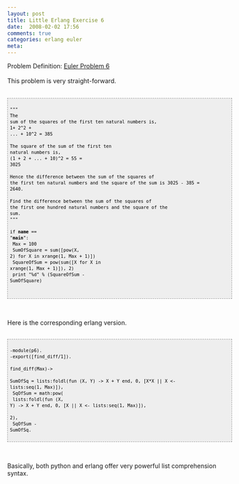 ```yaml
---
layout: post
title: Little Erlang Exercise 6
date:  2008-02-02 17:56
comments: true
categories: erlang euler
meta: 
---
```

Problem Definition: <a href="http://projecteuler.net/index.php?section=problems&amp;id=6">Euler Problem 6</a><br /><br />This problem is very straight-forward.<br /><br /><pre style="border: 1px dashed rgb(153, 153, 153); padding: 5px; overflow: auto; font-family: Andale Mono,Lucida Console,Monaco,fixed,monospace; color: rgb(0, 0, 0); background-color: rgb(238, 238, 238); font-size: 12px; line-height: 14px; width: 100%;"><code><br />"""<br />The sum of the squares of the first ten natural numbers is,<br />1+ 2^2 + ... + 10^2 = 385<br /><br />The square of the sum of the first ten natural numbers is,<br />(1 + 2 + ... + 10)^2 = 55 = 3025<br /><br />Hence the difference between the sum of the squares of the first ten natural numbers and the square of the sum is 3025 - 385 = 2640.<br /><br />Find the difference between the sum of the squares of the first one hundred natural numbers and the square of the sum.<br />"""<br /><br />if __name__ == "__main__":<br />  Max = 100<br />  SumOfSquare = sum([pow(X, 2) for X in xrange(1, Max + 1)])<br />  SquareOfSum = pow(sum([X for X in xrange(1, Max + 1)]), 2)<br />  print "%d" % (SquareOfSum - SumOfSquare)<br /><br /><br /></code></pre><br /><br />Here is the corresponding erlang version.<br /><br /><pre style="border: 1px dashed rgb(153, 153, 153); padding: 5px; overflow: auto; font-family: Andale Mono,Lucida Console,Monaco,fixed,monospace; color: rgb(0, 0, 0); background-color: rgb(238, 238, 238); font-size: 12px; line-height: 14px; width: 100%;"><code><br />-module(p6).<br />-export([find_diff/1]).<br /><br />find_diff(Max)-><br />  SumOfSq = lists:foldl(fun (X, Y) -> X + Y end, 0, [X*X || X <- lists:seq(1, Max)]),<br />  SqOfSum = math:pow(<br />              lists:foldl(fun (X, Y) -> X + Y end, 0, [X || X <- lists:seq(1, Max)]),<br />              2),<br />  SqOfSum - SumOfSq.<br /><br /></code></pre><br /><br />Basically, both python and erlang offer very powerful list comprehension syntax.
